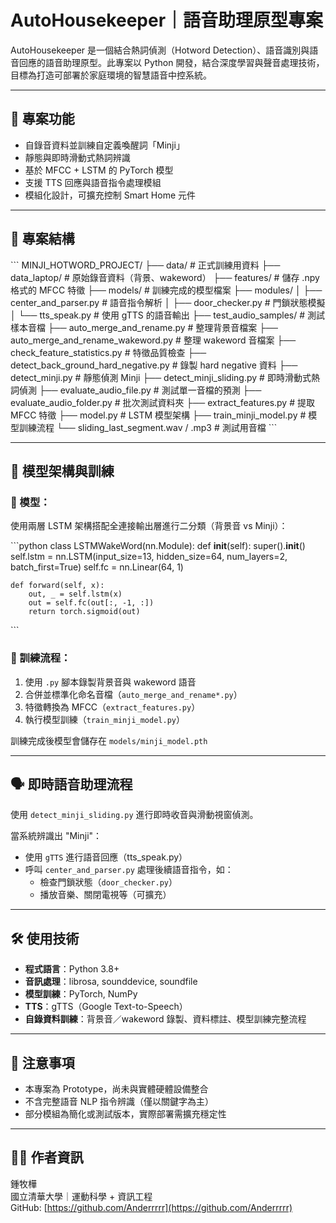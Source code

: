 # AutoHousekeeper｜語音助理原型專案

AutoHousekeeper 是一個結合熱詞偵測（Hotword Detection）、語音識別與語音回應的語音助理原型。此專案以 Python 開發，結合深度學習與聲音處理技術，目標為打造可部署於家庭環境的智慧語音中控系統。

---

## 🚀 專案功能

- 自錄音資料並訓練自定義喚醒詞「Minji」
- 靜態與即時滑動式熱詞辨識
- 基於 MFCC + LSTM 的 PyTorch 模型
- 支援 TTS 回應與語音指令處理模組
- 模組化設計，可擴充控制 Smart Home 元件

---

## 📁 專案結構

\`\`\`
MINJI_HOTWORD_PROJECT/
├── data/                        # 正式訓練用資料
├── data_laptop/                # 原始錄音資料（背景、wakeword）
├── features/                   # 儲存 .npy 格式的 MFCC 特徵
├── models/                     # 訓練完成的模型檔案
├── modules/
│   ├── center_and_parser.py    # 語音指令解析
│   ├── door_checker.py         # 門鎖狀態模擬
│   └── tts_speak.py            # 使用 gTTS 的語音輸出
├── test_audio_samples/         # 測試樣本音檔
├── auto_merge_and_rename.py              # 整理背景音檔案
├── auto_merge_and_rename_wakeword.py     # 整理 wakeword 音檔案
├── check_feature_statistics.py           # 特徵品質檢查
├── detect_back_ground_hard_negative.py   # 錄製 hard negative 資料
├── detect_minji.py                       # 靜態偵測 Minji
├── detect_minji_sliding.py               # 即時滑動式熱詞偵測
├── evaluate_audio_file.py                # 測試單一音檔的預測
├── evaluate_audio_folder.py              # 批次測試資料夾
├── extract_features.py                   # 提取 MFCC 特徵
├── model.py                              # LSTM 模型架構
├── train_minji_model.py                  # 模型訓練流程
└── sliding_last_segment.wav / .mp3       # 測試用音檔
\`\`\`

---

## 🧠 模型架構與訓練

### 🔧 模型：
使用兩層 LSTM 架構搭配全連接輸出層進行二分類（背景音 vs Minji）：

\`\`\`python
class LSTMWakeWord(nn.Module):
    def __init__(self):
        super().__init__()
        self.lstm = nn.LSTM(input_size=13, hidden_size=64, num_layers=2, batch_first=True)
        self.fc = nn.Linear(64, 1)

    def forward(self, x):
        out, _ = self.lstm(x)
        out = self.fc(out[:, -1, :])
        return torch.sigmoid(out)
\`\`\`

### 🧪 訓練流程：
1. 使用 `.py` 腳本錄製背景音與 wakeword 語音
2. 合併並標準化命名音檔（`auto_merge_and_rename*.py`）
3. 特徵轉換為 MFCC（`extract_features.py`）
4. 執行模型訓練（`train_minji_model.py`）

訓練完成後模型會儲存在 `models/minji_model.pth`

---

## 🗣️ 即時語音助理流程

使用 `detect_minji_sliding.py` 進行即時收音與滑動視窗偵測。

當系統辨識出 "Minji"：

- 使用 `gTTS` 進行語音回應（tts_speak.py）
- 呼叫 `center_and_parser.py` 處理後續語音指令，如：
  - 檢查門鎖狀態（`door_checker.py`）
  - 播放音樂、關閉電視等（可擴充）

---

## 🛠 使用技術

- **程式語言**：Python 3.8+
- **音訊處理**：librosa, sounddevice, soundfile
- **模型訓練**：PyTorch, NumPy
- **TTS**：gTTS（Google Text-to-Speech）
- **自錄資料訓練**：背景音／wakeword 錄製、資料標註、模型訓練完整流程

---

## 📌 注意事項

- 本專案為 Prototype，尚未與實體硬體設備整合
- 不含完整語音 NLP 指令辨識（僅以關鍵字為主）
- 部分模組為簡化或測試版本，實際部署需擴充穩定性

---

## 👨‍💻 作者資訊

鍾牧樺  
國立清華大學｜運動科學 + 資訊工程  
GitHub: [https://github.com/Anderrrrr](https://github.com/Anderrrrr)
